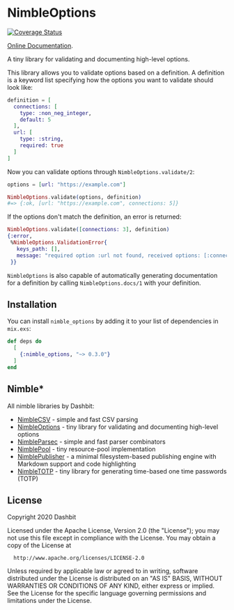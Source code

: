 # NimbleOptions

[![Coverage Status](https://coveralls.io/repos/github/dashbitco/nimble_options/badge.svg?branch=master)](https://coveralls.io/github/dashbitco/nimble_options?branch=master)

[Online Documentation](https://hexdocs.pm/nimble_options).

A tiny library for validating and documenting high-level options.

This library allows you to validate options based on a definition.
A definition is a keyword list specifying how the options you want
to validate should look like:

```elixir
definition = [
  connections: [
    type: :non_neg_integer,
    default: 5
  ],
  url: [
    type: :string,
    required: true
  ]
]
```

Now you can validate options through `NimbleOptions.validate/2`:

```elixir
options = [url: "https://example.com"]

NimbleOptions.validate(options, definition)
#=> {:ok, [url: "https://example.com", connections: 5]}
```

If the options don't match the definition, an error is returned:

```elixir
NimbleOptions.validate([connections: 3], definition)
{:error,
 %NimbleOptions.ValidationError{
   keys_path: [],
   message: "required option :url not found, received options: [:connections]"
 }}
```

`NimbleOptions` is also capable of automatically generating
documentation for a definition by calling `NimbleOptions.docs/1`
with your definition.

## Installation

You can install `nimble_options` by adding it to your list of
dependencies in `mix.exs`:

```elixir
def deps do
  [
    {:nimble_options, "~> 0.3.0"}
  ]
end
```

## Nimble*

All nimble libraries by Dashbit:

  * [NimbleCSV](https://github.com/dashbitco/nimble_csv) - simple and fast CSV parsing
  * [NimbleOptions](https://github.com/dashbitco/nimble_options) - tiny library for validating and documenting high-level options
  * [NimbleParsec](https://github.com/dashbitco/nimble_parsec) - simple and fast parser combinators
  * [NimblePool](https://github.com/dashbitco/nimble_pool) - tiny resource-pool implementation
  * [NimblePublisher](https://github.com/dashbitco/nimble_publisher) - a minimal filesystem-based publishing engine with Markdown support and code highlighting
  * [NimbleTOTP](https://github.com/dashbitco/nimble_totp) - tiny library for generating time-based one time passwords (TOTP)

## License

Copyright 2020 Dashbit

  Licensed under the Apache License, Version 2.0 (the "License");
  you may not use this file except in compliance with the License.
  You may obtain a copy of the License at

      http://www.apache.org/licenses/LICENSE-2.0

  Unless required by applicable law or agreed to in writing, software
  distributed under the License is distributed on an "AS IS" BASIS,
  WITHOUT WARRANTIES OR CONDITIONS OF ANY KIND, either express or implied.
  See the License for the specific language governing permissions and
  limitations under the License.
